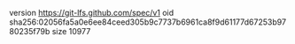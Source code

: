 version https://git-lfs.github.com/spec/v1
oid sha256:02056fa5a0e6ee84ceed305b9c7737b6961ca8f9d61177d67253b9780235f79b
size 10977
